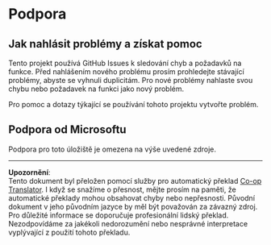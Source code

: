 <!--
CO_OP_TRANSLATOR_METADATA:
{
  "original_hash": "872be8bc1b93ef1dd9ac3d6e8f99f6ab",
  "translation_date": "2025-08-26T14:21:17+00:00",
  "source_file": "SUPPORT.md",
  "language_code": "cs"
}
-->
# Podpora
## Jak nahlásit problémy a získat pomoc  

Tento projekt používá GitHub Issues k sledování chyb a požadavků na funkce. Před nahlášením nového problému prosím prohledejte stávající problémy, abyste se vyhnuli duplicitám. Pro nové problémy nahlaste svou chybu nebo požadavek na funkci jako nový problém.

Pro pomoc a dotazy týkající se používání tohoto projektu vytvořte problém.

## Podpora od Microsoftu  

Podpora pro toto úložiště je omezena na výše uvedené zdroje.

---

**Upozornění**:  
Tento dokument byl přeložen pomocí služby pro automatický překlad [Co-op Translator](https://github.com/Azure/co-op-translator). I když se snažíme o přesnost, mějte prosím na paměti, že automatické překlady mohou obsahovat chyby nebo nepřesnosti. Původní dokument v jeho původním jazyce by měl být považován za závazný zdroj. Pro důležité informace se doporučuje profesionální lidský překlad. Nezodpovídáme za jakékoli nedorozumění nebo nesprávné interpretace vyplývající z použití tohoto překladu.